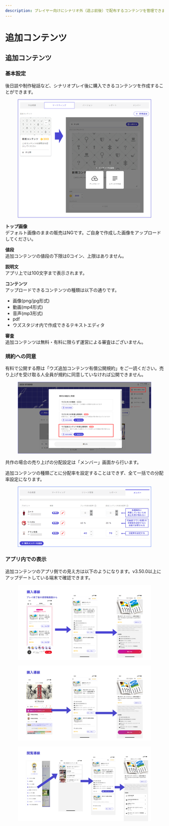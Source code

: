 ```yaml
---
description: プレイヤー向けにシナリオ外（遊ぶ前後）で配布するコンテンツを管理できます。
---
```


# 追加コンテンツ

## 追加コンテンツ

### 基本設定

後日談や制作秘話など、シナリオプレイ後に購入できるコンテンツを作成することができます。

<figure><img src="../../.gitbook/assets/image (3) (1) (1) (1) (1) (1) (1) (1) (1) (1) (1) (1) (1).png" alt=""><figcaption></figcaption></figure>

**トップ画像**\
デフォルト画像のままの販売はNGです。ご自身で作成した画像をアップロードしてください。

**値段**\
追加コンテンツの値段の下限は0コイン、上限はありません。

**説明文**\
アプリ上では100文字まで表示されます。

**コンテンツ**\
アップロードできるコンテンツの種類は以下の通りです。

* 画像(png/jpg形式)
* 動画(mp4形式)
* 音声(mp3形式)
* pdf
* ウズスタジオ内で作成できるテキストエディタ

**審査**\
追加コンテンツは無料・有料に限らず運営による審査はございません。



### 規約への同意

有料で公開する際は「ウズ追加コンテンツ有償公開規約」をご一読ください。売り上げを受け取る人全員が規約に同意していなければ公開できません。

<figure><img src="../../.gitbook/assets/image (100).png" alt=""><figcaption></figcaption></figure>

共作の場合の売り上げの分配設定は「メンバー」画面から行います。

追加コンテンツの種類ごとに分配率を設定することはできず、全て一括での分配率設定になります。

<figure><img src="../../.gitbook/assets/image (101).png" alt=""><figcaption></figcaption></figure>

### アプリ内での表示

追加コンテンツのアプリ側での見え方は以下のようになります。v3.50.0以上にアップデートしている端末で確認できます。

<figure><img src="../../.gitbook/assets/image (70).png" alt=""><figcaption></figcaption></figure>

<figure><img src="../../.gitbook/assets/image (74).png" alt=""><figcaption></figcaption></figure>

<figure><img src="../../.gitbook/assets/image (75).png" alt=""><figcaption></figcaption></figure>

